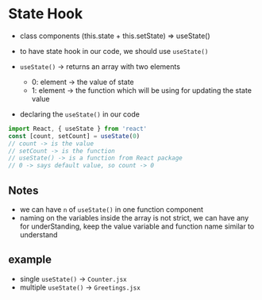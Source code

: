# State Hook

- class components (this.state + this.setState) => useState()
- to have state hook in our code, we should use `useState()`
- `useState()` -> returns an array with two elements

  - 0: element -> the value of state
  - 1: element -> the function which will be using for updating the state value

- declaring the `useState()` in our code

```jsx
import React, { useState } from 'react'
const [count, setCount] = useState(0)
// count -> is the value
// setCount -> is the function
// useState() -> is a function from React package
// 0 -> says default value, so count -> 0
```

## Notes

- we can have `n` of `useState()` in one function component
- naming on the variables inside the array is not strict, we can have any
  for underStanding, keep the value variable and function name similar to understand

## example

- single `useState()` -> `Counter.jsx`
- multiple `useState()` -> `Greetings.jsx`
